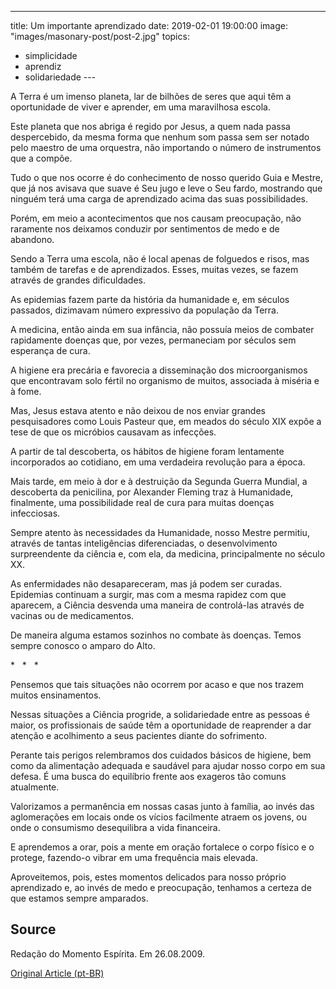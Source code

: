 ---
title: Um importante aprendizado
date: 2019-02-01 19:00:00
image: "images/masonary-post/post-2.jpg"
topics: 
- simplicidade
- aprendiz
- solidariedade
--- 

A Terra é um imenso planeta, lar de bilhões de seres que aqui têm a
oportunidade de viver e aprender, em uma maravilhosa escola.

Este planeta que nos abriga é regido por Jesus, a quem nada passa despercebido,
da mesma forma que nenhum som passa sem ser notado pelo maestro de uma
orquestra, não importando o número de instrumentos que a compõe.

Tudo o que nos ocorre é do conhecimento de nosso querido Guia e Mestre, que já
nos avisava que suave é Seu jugo e leve o Seu fardo, mostrando que ninguém terá
uma carga de aprendizado acima das suas possibilidades.

Porém, em meio a acontecimentos que nos causam preocupação, não raramente nos
deixamos conduzir por sentimentos de medo e de abandono.

Sendo a Terra uma escola, não é local apenas de folguedos e risos, mas também
de tarefas e de aprendizados. Esses, muitas vezes, se fazem através de grandes
dificuldades.

As epidemias fazem parte da história da humanidade e, em séculos passados,
dizimavam número expressivo da população da Terra.

A medicina, então ainda em sua infância, não possuía meios de combater
rapidamente doenças que, por vezes, permaneciam por séculos sem esperança de
cura.

A higiene era precária e favorecia a disseminação dos microorganismos que
encontravam solo fértil no organismo de muitos, associada à miséria e à fome.

Mas, Jesus estava atento e não deixou de nos enviar grandes pesquisadores como
Louis Pasteur que, em meados do século XIX expõe a tese de que os micróbios
causavam as infecções.

A partir de tal descoberta, os hábitos de higiene foram lentamente incorporados
ao cotidiano, em uma verdadeira revolução para a época.

Mais tarde, em meio à dor e à destruição da Segunda Guerra Mundial, a
descoberta da penicilina, por Alexander Fleming traz à Humanidade, finalmente,
uma possibilidade real de cura para muitas doenças infecciosas.

Sempre atento às necessidades da Humanidade, nosso Mestre permitiu, através de
tantas inteligências diferenciadas, o desenvolvimento surpreendente da ciência
e, com ela, da medicina, principalmente no século XX.

As enfermidades não desapareceram, mas já podem ser curadas. Epidemias
continuam a surgir, mas com a mesma rapidez com que aparecem, a Ciência
desvenda uma maneira de controlá-las através de vacinas ou de medicamentos.

De maneira alguma estamos sozinhos no combate às doenças. Temos sempre conosco
o amparo do Alto.

*   *   *

Pensemos que tais situações não ocorrem por acaso e que nos trazem muitos
ensinamentos.

Nessas situações a Ciência progride, a solidariedade entre as pessoas é maior,
os profissionais de saúde têm a oportunidade de reaprender a dar atenção e
acolhimento a seus pacientes diante do sofrimento.

Perante tais perigos relembramos dos cuidados básicos de higiene, bem como da
alimentação adequada e saudável para ajudar nosso corpo em sua defesa. É uma
busca do equilíbrio frente aos exageros tão comuns atualmente.

Valorizamos a permanência em nossas casas junto à família, ao invés das
aglomerações em locais onde os vícios facilmente atraem os jovens, ou onde o
consumismo desequilibra a vida financeira.

E aprendemos a orar, pois a mente em oração fortalece o corpo físico e o
protege, fazendo-o vibrar em uma frequência mais elevada.

Aproveitemos, pois, estes momentos delicados para nosso próprio aprendizado e,
ao invés de medo e preocupação, tenhamos a certeza de que estamos sempre
amparados.

## Source
Redação do Momento Espírita.
Em 26.08.2009.


[Original Article (pt-BR)](http://www.momento.com.br/pt/ler_texto.php?id=2332)


